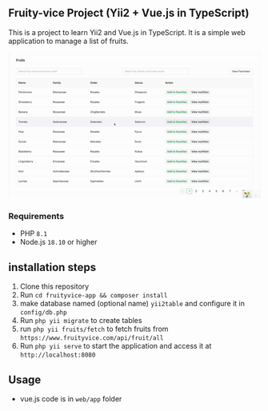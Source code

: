 
## Fruity-vice Project (Yii2 + Vue.js in TypeScript)

This is a project to learn Yii2 and Vue.js in TypeScript. It is a simple web application to manage a list of fruits.

![Alt Text](web/sample.gif)

### Requirements
 - PHP `8.1`
 - Node.js `18.10` or higher

## installation steps

1. Clone this repository
2. Run `cd fruityvice-app && composer install`
3. make database named (optional name) `yii2table` and configure it in `config/db.php`
4. Run `php yii migrate` to create tables
5. run `php yii fruits/fetch` to fetch fruits from `https://www.fruityvice.com/api/fruit/all`
6. Run `php yii serve` to start the application and access it at `http://localhost:8080`

## Usage
- vue.js code is in `web/app` folder
